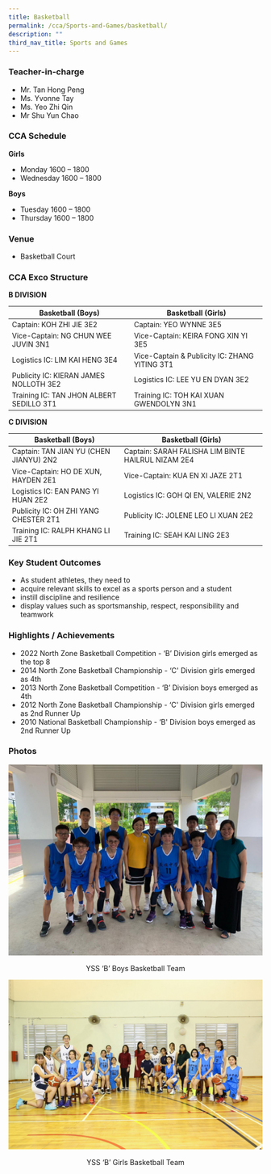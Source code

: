 ```yaml
---
title: Basketball
permalink: /cca/Sports-and-Games/basketball/
description: ""
third_nav_title: Sports and Games
---
```

### Teacher-in-charge
* Mr. Tan Hong Peng 
* Ms. Yvonne Tay 
* Ms. Yeo Zhi Qin 
* Mr Shu Yun Chao

### CCA Schedule
**Girls**
* Monday 1600 – 1800
* Wednesday 1600 – 1800

**Boys**
* Tuesday 1600 – 1800
* Thursday 1600 – 1800

### Venue
* Basketball Court

### CCA Exco Structure

**B DIVISION**

| Basketball (Boys) | Basketball (Girls) |
| -------- | -------- |
| Captain: KOH ZHI JIE 3E2     | Captain: YEO WYNNE 3E5     |
| Vice-Captain: NG CHUN WEE JUVIN 3N1     | Vice-Captain: KEIRA FONG XIN YI 3E5     |
| Logistics IC: LIM KAI HENG 3E4     | Vice-Captain & Publicity IC: ZHANG YITING 3T1     |
| Publicity IC: KIERAN JAMES NOLLOTH 3E2     | Logistics IC: LEE YU EN DYAN 3E2     |
| Training IC: TAN JHON ALBERT SEDILLO 3T1     | Training IC: TOH KAI XUAN GWENDOLYN 3N1     |

**C DIVISION**


| Basketball (Boys) | Basketball (Girls) |
| -------- | -------- |
| Captain: TAN JIAN YU (CHEN JIANYU) 2N2     | Captain: SARAH FALISHA LIM BINTE HAILRUL NIZAM 2E4     |
| Vice-Captain: HO DE XUN, HAYDEN 2E1     | Vice-Captain: KUA EN XI JAZE 2T1     |
| Logistics IC: EAN PANG YI HUAN 2E2     | Logistics IC: GOH QI EN, VALERIE 2N2     |
| Publicity IC: OH ZHI YANG CHESTER 2T1     | Publicity IC: JOLENE LEO LI XUAN 2E2     |
| Training IC: RALPH KHANG LI JIE 2T1     | Training IC: SEAH KAI LING 2E3     |

### Key Student Outcomes

* As student athletes, they need to
* acquire relevant skills to excel as a sports person and a student
* instill discipline and resilience
* display values such as sportsmanship, respect, responsibility and teamwork

### Highlights / Achievements

* 2022 North Zone Basketball Competition - ‘B’ Division girls emerged as the top 8 
* 2014 North Zone Basketball Championship - ‘C' Division girls emerged as 4th 
* 2013 North Zone Basketball Competition - ‘B’ Division boys emerged as 4th
* 2012 North Zone Basketball Championship - ‘C' Division girls emerged as 2nd Runner Up
* 2010 National Basketball Championship - ‘B' Division boys emerged as 2nd Runner Up

### Photos

![](/images/StudDevelopment/CCAs/SportsGames/Basketball/B-Division-Basketball-Team-Boys.jpg)
<div style="text-align:center">YSS ‘B’ Boys Basketball Team</div>

![](/images/StudDevelopment/CCAs/SportsGames/Basketball/KC2_5133_Basketball-Girls_P1.jpg)
<div style="text-align:center">YSS ‘B’ Girls Basketball Team</div>
